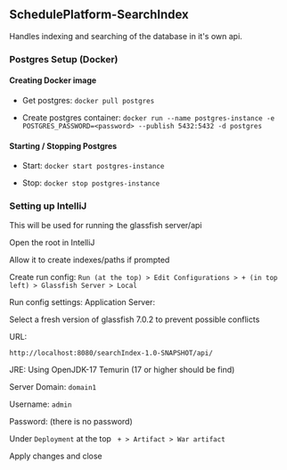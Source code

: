 

## SchedulePlatform-SearchIndex

Handles indexing and searching of the database in it's own api.


### Postgres Setup (Docker)

#### Creating Docker image
- Get postgres: `docker pull postgres`

- Create postgres container: `docker run --name postgres-instance -e POSTGRES_PASSWORD=<password> --publish 5432:5432 -d postgres`

#### Starting / Stopping Postgres

- Start: `docker start postgres-instance`

- Stop: `docker stop postgres-instance`

### Setting up IntelliJ
This will be used for running the glassfish server/api

Open the root in IntelliJ

Allow it to create indexes/paths if prompted

Create run config:
`Run (at the top) > Edit Configurations > + (in top left) > Glassfish Server > Local`

Run config settings:
Application Server:

Select a fresh version of glassfish 7.0.2 to prevent possible conflicts

URL:
```
http://localhost:8080/searchIndex-1.0-SNAPSHOT/api/
```

JRE: Using OpenJDK-17 Temurin (17 or higher should be find)

Server Domain: `domain1`

Username: `admin`

Password: (there is no password)

Under `Deployment` at the top
` + > Artifact > War artifact`

Apply changes and close